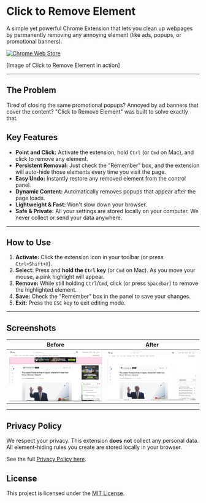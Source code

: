 # Click to Remove Element

A simple yet powerful Chrome Extension that lets you clean up webpages by permanently removing any annoying element (like ads, popups, or promotional banners).

[![Chrome Web Store](https://img.shields.io/badge/Chrome%20Web%20Store-Available-blue?logo=google-chrome&logoColor=white)]([LINK-TO-YOUR-CHROME-STORE-LISTING])

[Image of Click to Remove Element in action]

---

## The Problem
Tired of closing the same promotional popups? Annoyed by ad banners that cover the content? "Click to Remove Element" was built to solve exactly that.

## Key Features

* **Point and Click:** Activate the extension, hold `Ctrl` (or `Cmd` on Mac), and click to remove any element.
* **Persistent Removal:** Just check the "Remember" box, and the extension will auto-hide those elements every time you visit the page.
* **Easy Undo:** Instantly restore any removed element from the control panel.
* **Dynamic Content:** Automatically removes popups that appear after the page loads.
* **Lightweight & Fast:** Won't slow down your browser.
* **Safe & Private:** All your settings are stored locally on your computer. We never collect or send your data anywhere.

---

## How to Use

1.  **Activate:** Click the extension icon in your toolbar (or press `Ctrl+Shift+X`).
2.  **Select:** Press and **hold the `Ctrl` key** (or `Cmd` on Mac). As you move your mouse, a pink highlight will appear.
3.  **Remove:** While still holding `Ctrl`/`Cmd`, click (or press `Spacebar`) to remove the highlighted element.
4.  **Save:** Check the "Remember" box in the panel to save your changes.
5.  **Exit:** Press the `ESC` key to exit editing mode.

---

## Screenshots

| Before | After |
| :---: | :---: |
| ![Website before cleanup](https://github.com/buckdev68/click-to-remove-element/blob/main/before.png) | ![Website after cleanup](https://github.com/buckdev68/click-to-remove-element/blob/main/after.png) |

---

## Privacy Policy

We respect your privacy. This extension **does not** collect any personal data. All element-hiding rules you create are stored locally in your browser.

See the full [Privacy Policy here](https://buckdev68.github.io/click-to-remove-element/privacy.html).

## License

This project is licensed under the [MIT License](LICENSE).
